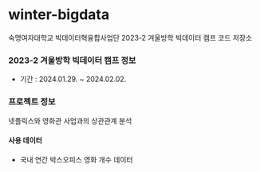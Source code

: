 # winter-bigdata
숙명여자대학교 빅데이터혁융합사업단 2023-2 겨울방학 빅데이터 캠프 코드 저장소

### 2023-2 겨울방학 빅데이터 캠프 정보
- 기간 : 2024.01.29. ~ 2024.02.02.

### 프로젝트 정보
넷플릭스와 영화관 사업과의 상관관계 분석

#### 사용 데이터
- 국내 연간 박스오피스 영화 개수 데이터
